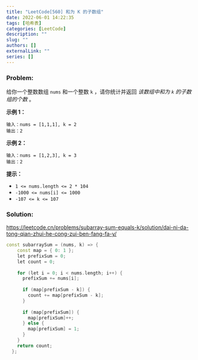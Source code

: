 ```yaml
---
title: "LeetCode[560] 和为 K 的子数组"
date: 2022-06-01 14:22:35
tags: [哈希表]
categories: [LeetCode]
description: ""
slug: ""
authors: []
externalLink: ""
series: []
---
```


### Problem:

给你一个整数数组 `nums` 和一个整数 `k` ，请你统计并返回 *该数组中和为 `k` 的子数组的个数* 。

 

**示例 1：**

```
输入：nums = [1,1,1], k = 2
输出：2
```

**示例 2：**

```
输入：nums = [1,2,3], k = 3
输出：2
```

 

**提示：**

- `1 <= nums.length <= 2 * 104`
- `-1000 <= nums[i] <= 1000`
- `-107 <= k <= 107`


<!--more-->

### Solution:

https://leetcode.cn/problems/subarray-sum-equals-k/solution/dai-ni-da-tong-qian-zhui-he-cong-zui-ben-fang-fa-y/

```cpp
const subarraySum = (nums, k) => {
    const map = { 0: 1 };
    let prefixSum = 0;
    let count = 0;
  
    for (let i = 0; i < nums.length; i++) {
      prefixSum += nums[i];
  
      if (map[prefixSum - k]) {
        count += map[prefixSum - k];
      }
  
      if (map[prefixSum]) {
        map[prefixSum]++;
      } else {
        map[prefixSum] = 1;
      }
    }
    return count;
  };
```